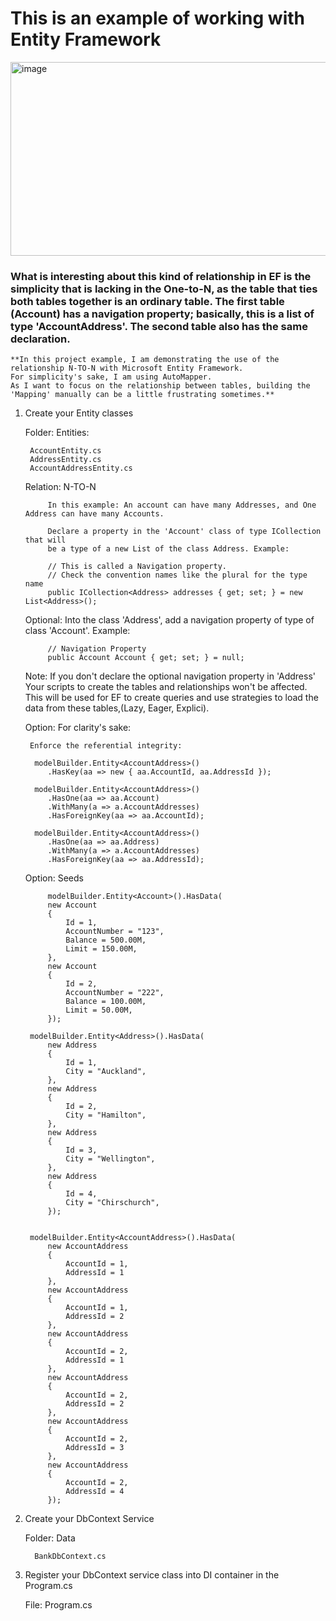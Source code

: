 # This is an example of working with Entity Framework


<img width="587" height="310" alt="image" src="https://github.com/user-attachments/assets/6faa72c4-450d-4219-937c-8de3cb8620de" />


### What is interesting about this kind of relationship in EF is the simplicity that is lacking in the One-to-N, as the table that ties both tables together is an ordinary table. The first table (Account) has a navigation property; basically, this is a list of type 'AccountAddress'. The second table also has the same declaration.

	**In this project example, I am demonstrating the use of the relationship N-TO-N with Microsoft Entity Framework.
	For simplicity's sake, I am using AutoMapper.
	As I want to focus on the relationship between tables, building the 'Mapping' manually can be a little frustrating sometimes.**
	
	
	

1. Create your Entity classes

	Folder: Entities:
	
		AccountEntity.cs
		AddressEntity.cs
		AccountAddressEntity.cs
		
		
	
	Relation: N-TO-N
		
			In this example: An account can have many Addresses, and One Address can have many Accounts.
			
			Declare a property in the 'Account' class of type ICollection that will
			be a type of a new List of the class Address. Example:
			
			// This is called a Navigation property.
			// Check the convention names like the plural for the type name
	        public ICollection<Address> addresses { get; set; } = new List<Address>();
			
			
	Optional:
			Into the class 'Address', add a navigation property of type of 
			class 'Account'. Example:
			
			// Navigation Property
			public Account Account { get; set; } = null;
		
		
	Note: If you don't declare the optional navigation property in 'Address'
	      Your scripts to create the tables and relationships won't be affected.
		  This will be used for EF to create queries and use strategies to load
		  the data from these tables,(Lazy, Eager, Explici).
		  
	Option: For clarity's sake:
	
		Enforce the referential integrity:

		 modelBuilder.Entity<AccountAddress>()
			.HasKey(aa => new { aa.AccountId, aa.AddressId });

		 modelBuilder.Entity<AccountAddress>()
			.HasOne(aa => aa.Account)
			.WithMany(a => a.AccountAddresses)
			.HasForeignKey(aa => aa.AccountId);

		 modelBuilder.Entity<AccountAddress>()
			.HasOne(aa => aa.Address)
			.WithMany(a => a.AccountAddresses)
			.HasForeignKey(aa => aa.AddressId);

		
	Option: Seeds

			modelBuilder.Entity<Account>().HasData(
            new Account
            {
				Id = 1,
				AccountNumber = "123",
				Balance = 500.00M,
				Limit = 150.00M,
            },
			new Account
            {
				Id = 2,
				AccountNumber = "222",
				Balance = 100.00M,
				Limit = 50.00M,
            });
		
		modelBuilder.Entity<Address>().HasData(
            new Address
            {
				Id = 1,
				City = "Auckland",
            },
			new Address
            {
				Id = 2,
				City = "Hamilton",
            },
			new Address
            {
				Id = 3,
				City = "Wellington",
            },
			new Address
            {
				Id = 4,
				City = "Chirschurch",
            });
			
		
		modelBuilder.Entity<AccountAddress>().HasData(
			new AccountAddress
			{
				AccountId = 1,
				AddressId = 1
			},
			new AccountAddress
			{
				AccountId = 1,
				AddressId = 2
			},
			new AccountAddress
			{
				AccountId = 2,
				AddressId = 1
			},
			new AccountAddress
			{
				AccountId = 2,
				AddressId = 2
			},
			new AccountAddress
			{
				AccountId = 2,
				AddressId = 3
			},
			new AccountAddress
			{
				AccountId = 2,
				AddressId = 4
			});
		  
		  
		
		
2. Create your DbContext Service

	Folder: Data
		
		 BankDbContext.cs
		 
3.  Register your DbContext service class into DI container in the Program.cs


	File: Program.cs
	
	
	
	
